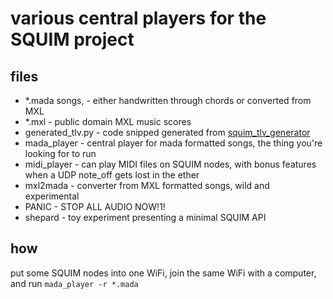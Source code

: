 # various central players for the SQUIM project

## files

- *.mada songs, - either handwritten through chords or converted from MXL
- *.mxl - public domain MXL music scores
- generated_tlv.py - code snipped generated from [squim_tlv_generator ](https://github.com/wenzellabs/squim_tlv_generator)
- mada_player - central player for mada formatted songs, the thing you're looking for to run
- midi_player - can play MIDI files on SQUIM nodes, with bonus features when a UDP note_off gets lost in the ether
- mxl2mada - converter from MXL formatted songs, wild and experimental
- PANIC - STOP ALL AUDIO NOW!1!
- shepard - toy experiment presenting a minimal SQUIM API

## how

put some SQUIM nodes into one WiFi, join the same WiFi with a computer, and run `mada_player -r *.mada`
